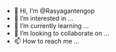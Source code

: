 - 👋 Hi, I’m @Rasyagantengop
- 👀 I’m interested in ...
- 🌱 I’m currently learning ...
- 💞️ I’m looking to collaborate on ...
- 📫 How to reach me ...

<!---
Rasyagantengop/Rasyagantengop is a ✨ special ✨ repository because its `README.md` (this file) appears on your GitHub profile.
You can click the Preview link to take a look at your changes.
--->
